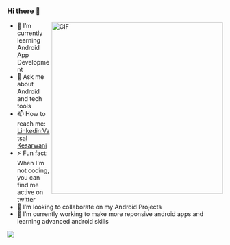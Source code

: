 ### Hi there 👋

<img align="right" alt="GIF" src="https://i.imgur.com/8MupZHY.gif" width="400px" />

- 🌱 I’m currently learning Android App Development
- 💬 Ask me about Android and tech tools
- 📫 How to reach me: [Linkedin:Vatsal Kesarwani](https://www.linkedin.com/in/vatsal-kesarwani-4a3858171/)
- ⚡ Fun fact: When I'm not coding, you can find me active on twitter
- 👯 I’m looking to collaborate on my Android Projects
- 🔭 I’m currently working to make more reponsive android apps and learning advanced android skills
<!-- 🤔 I’m looking for help with ... -->
<!-- 😄 Pronouns: -->

![](https://github-readme-stats.vercel.app/api?username=plazzy99&show_icons=true&hide_border=true)
